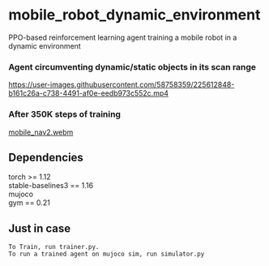 # mobile_robot_dynamic_environment
PPO-based reinforcement learning agent training a mobile robot in a dynamic environment





### Agent circumventing dynamic/static objects in its scan range ###
https://user-images.githubusercontent.com/58758359/225612848-b161c26a-c738-4491-af0e-eedb973c552c.mp4


### After 350K steps of training ###

[mobile_nav2.webm](https://user-images.githubusercontent.com/58758359/225614957-3c0c106b-ddd6-482d-a7ee-66c72ba04734.webm)



## Dependencies ##

torch >= 1.12 <br/>
stable-baselines3 == 1.16 <br/>
mujoco <br/>
gym == 0.21 <br/>


## Just in case ##

```
To Train, run trainer.py.
To run a trained agent on mujoco sim, run simulator.py
```





